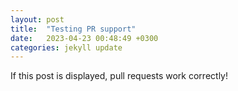 ```yaml
---
layout: post
title:  "Testing PR support"
date:   2023-04-23 00:48:49 +0300
categories: jekyll update
---
```

If this post is displayed, pull requests work correctly!

